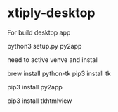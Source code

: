 # xtiply-desktop

For build desktop app

python3  setup.py py2app

need to active venve and install 

brew install python-tk
pip3 install tk

pip3 install py2app

pip3 install tkhtmlview


